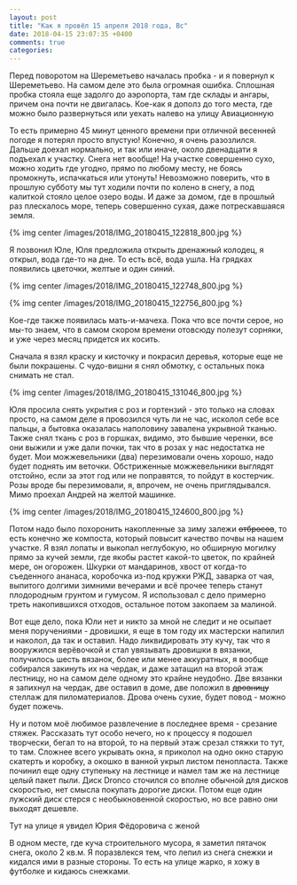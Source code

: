 ```yaml
---
layout: post
title: "Как я провёл 15 апреля 2018 года, Вс"
date: 2018-04-15 23:07:35 +0400
comments: true
categories: 
---
```



Перед поворотом на Шереметьево началась пробка - и я повернул к Шереметьево. На самом деле это была огромная ошибка. Сплошная пробка стояла еще задолго до аэропорта, там где склады и ангары, причем она почти не двигалась. Кое-как я дополз до того места, где можно было развернуться или уехать налево на улицу Авиационную

То есть примерно 45 минут ценного времени при отличной весенней погоде я потерял просто впустую! Конечно, я очень разозлился. Дальше доехал нормально, и так или иначе, около двенадцати я подъехал к участку. Снега нет вообще! На участке совершенно сухо, можно ходить где угодно, прямо по любому месту, не боясь промокнуть, испачкаться или утонуть! Невозможно поверить, что в прошлую субботу мы тут ходили почти по колено в снегу, а под калиткой стояло целое озеро воды. И даже за домом, где в прошлый раз плескалось море, теперь совершенно сухая, даже потрескавшаяся земля.

{% img center /images/2018/IMG_20180415_122818_800.jpg %}

Я позвонил Юле, Юля предложила открыть дренажный колодец, я открыл, вода где-то на дне. То есть всё, вода ушла. На грядках появились цветочки, желтые и один синий.

{% img center /images/2018/IMG_20180415_122748_800.jpg %}

{% img center /images/2018/IMG_20180415_122756_800.jpg %}

Кое-где также появилась мать-и-мачеха. Пока что все почти серое, но мы-то знаем, что в самом скором времени отовсюду полезут сорняки, и уже через месяц придется их косить.

Сначала я взял краску и кисточку и покрасил деревья, которые еще не были покрашены. С чудо-вишни я снял обмотку, с остальных пока снимать не стал. 

{% img center /images/2018/IMG_20180415_131046_800.jpg %}

Юля просила снять укрытия с роз и гортензий - это только на словах просто, на самом деле я провозился чуть ли не час, исколол себе все пальцы, а бытовка оказалась наполовину завалена укрывной тканью. Также снял ткань с роз в горшках, видимо, это бывшие черенки, все они выжили и уже дали почки, так что в розах у нас недостатка не будет. Мои можжевельники (два) перезимовали очень хорошо, надо будет поднять им веточки. Обстриженные можжевельники выглядят отстойно, если за этот год или не поправятся, то пойдут в костерчик. Розы вроде бы перезимовали, я, впрочем, не очень приглядывался. Мимо проехал Андрей на желтой машинке.

{% img center /images/2018/IMG_20180415_124600_800.jpg %}

Потом надо было похоронить накопленные за зиму залежи ~~отбросов~~, то есть конечно же компоста, который повысит качество почвы на нашем участке. Я взял лопаты и выкопал неглубокую, но обширную могилку прямо за кучей земли, где якобы растет какой-то цветок, по крайней мере, он огорожен. Шкурки от мандаринов, хвост от когда-то съеденного ананаса, коробочка из-под кружки РЖД, заварка от чая, выпитого долгими зимними вечерами и всё прочее теперь станут плодородным грунтом и гумусом. Я использовал с дело примерно треть накопившихся отходов, остальное потом закопаем за малиной.

Вот еще дело, пока Юли нет и никто за мной не следит и не осыпает меня поручениями - дровишки, я еще в том году их мастерски напилил и наколол, да так и оставил. Надо ликвидировать эту кучу, так что я вооружился верёвочкой и стал увязывать дровишки в вязанки, получилось шесть вязанок, более или менее аккуратных, я вообще собирался закинуть их на чердак, и даже затащил на второй этаж лестницу, но на самом деле одному это крайне неудобно. Две вязанки я запихнул на чердак, две оставил в доме, две положил в ~~дровницу~~ стеллаж для пиломатериалов. Дрова очень сухие, будет повод - можно будет пожечь.

Ну и потом моё любимое развлечение в последнее время - срезание стяжек. Рассказать тут особо нечего, но к процессу я подошел творчески, бегал то на второй, то на первый этаж срезал стяжки то тут, то там. Сложнее всего укрывать окна, я приколол на одно окно старую скатерть и коробку, а окошко в ванной укрыл листом пенопласта. Также починил еще одну ступеньку на лестнице и намел там же на лестнице целый пакет пыли. Диск Dronco сточился со вполне обычной для дисков скоростью, нет смысла покупать дорогие диски. Потом еще один лужский диск стерся с необыкновенной скоростью, но все равно они выходят дешевле.

Тут на улице я увидел Юрия Фёдоровича с женой

В одном месте, где куча строительного мусора, я заметил пятачок снега, около 2 кв.м. Я поразвлекся тем, что лепил из снега снежки и кидался ими в разные стороны. То есть на улице жарко, я хожу в футболке и кидаюсь снежками.
